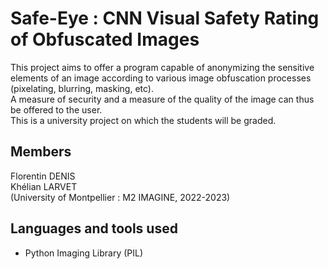 # Safe-Eye : CNN Visual Safety Rating of Obfuscated Images
This project aims to offer a program capable of anonymizing the sensitive elements of an image according to various image obfuscation processes (pixelating, blurring, masking, etc).  
A measure of security and a measure of the quality of the image can thus be offered to the user.  
This is a university project on which the students will be graded.

## Members
Florentin DENIS  
Khélian LARVET  
(University of Montpellier : M2 IMAGINE, 2022-2023)

## Languages and tools used
- Python Imaging Library (PIL)
